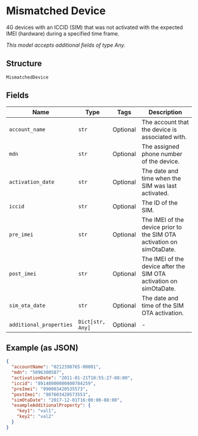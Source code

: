 
# Mismatched Device

4G devices with an ICCID (SIM) that was not activated with the expected IMEI (hardware) during a specified time frame.

*This model accepts additional fields of type Any.*

## Structure

`MismatchedDevice`

## Fields

| Name | Type | Tags | Description |
|  --- | --- | --- | --- |
| `account_name` | `str` | Optional | The account that the device is associated with. |
| `mdn` | `str` | Optional | The assigned phone number of the device. |
| `activation_date` | `str` | Optional | The date and time when the SIM was last activated. |
| `iccid` | `str` | Optional | The ID of the SIM. |
| `pre_imei` | `str` | Optional | The IMEI of the device prior to the SIM OTA activation on simOtaDate. |
| `post_imei` | `str` | Optional | The IMEI of the device after the SIM OTA activation on simOtaDate. |
| `sim_ota_date` | `str` | Optional | The date and time of the SIM OTA activation. |
| `additional_properties` | `Dict[str, Any]` | Optional | - |

## Example (as JSON)

```json
{
  "accountName": "0212398765-00001",
  "mdn": "5096300587",
  "activationDate": "2011-01-21T10:55:27-08:00",
  "iccid": "89148000000800784259",
  "preImei": "990003420535573",
  "postImei": "987603420573553",
  "simOtaDate": "2017-12-01T16:00:00-08:00",
  "exampleAdditionalProperty": {
    "key1": "val1",
    "key2": "val2"
  }
}
```


